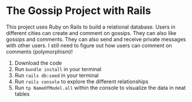 # The Gossip Project with Rails

This project uses Ruby on Rails to build a relational database. Users in different cities can create and comment on gossips. They can also like gossips and comments. They can also send and receive private messages with other users. I still need to figure out how users can comment on comments (polymorphism)!

1. Download the code
2. Run ```bundle install``` in your terminal
3. Run ```rails db:seed``` in your terminal
4. Run ```rails console``` to explore the different relationships
5. Run ```tp NameOfModel.all``` within the console to visualize the data in neat tables

